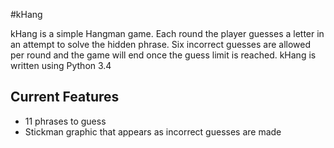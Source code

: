#kHang

kHang is a simple Hangman game. Each round the player guesses a
letter in an attempt to solve the hidden phrase. Six incorrect
guesses are allowed per round and the game will end once the guess
limit is reached. kHang is written using Python 3.4

Current Features
--------

* 11 phrases to guess
* Stickman graphic that appears as incorrect guesses are made
